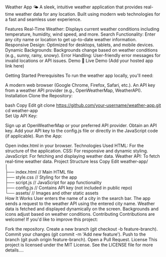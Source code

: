 Weather App 🌤️
A sleek, intuitive weather application that provides real-time weather data for any location. Built using modern web technologies for a fast and seamless user experience.

Features
Real-Time Weather: Displays current weather conditions including temperature, humidity, wind speed, and more.
Search Functionality: Enter any city name or location to get up-to-date weather information.
Responsive Design: Optimized for desktops, tablets, and mobile devices.
Dynamic Backgrounds: Backgrounds change based on weather conditions (e.g., sunny, rainy, snowy).
Error Handling: User-friendly error messages for invalid locations or API issues.
Demo
🎯 Live Demo (Add your hosted app link here)

Getting Started
Prerequisites
To run the weather app locally, you'll need:

A modern web browser (Google Chrome, Firefox, Safari, etc.).
An API key from a weather API provider (e.g., OpenWeatherMap, WeatherAPI).
Installation
Clone the Repository:

bash
Copy
Edit
git clone https://github.com/your-username/weather-app.git  
cd weather-app  
Set Up API Key:

Sign up at OpenWeatherMap or your preferred API provider.
Obtain an API key.
Add your API key to the config.js file or directly in the JavaScript code (if applicable).
Run the App:

Open index.html in your browser.
Technologies Used
HTML: For the structure of the application.
CSS: For responsive and dynamic styling.
JavaScript: For fetching and displaying weather data.
Weather API: To fetch real-time weather data.
Project Structure
less
Copy
Edit
weather-app/  
│  
├── index.html       // Main HTML file  
├── style.css        // Styling for the app  
├── script.js        // JavaScript for app functionality  
├── config.js        // Contains API key (not included in public repo)  
└── assets/          // Images and other static assets  
How It Works
User enters the name of a city in the search bar.
The app sends a request to the weather API using the entered city name.
Weather data is fetched and displayed dynamically on the screen.
Backgrounds and icons adjust based on weather conditions.
Contributing
Contributions are welcome! If you'd like to improve this project:

Fork the repository.
Create a new branch (git checkout -b feature-branch).
Commit your changes (git commit -m 'Add new feature').
Push to the branch (git push origin feature-branch).
Open a Pull Request.
License
This project is licensed under the MIT License. See the LICENSE file for more details....
